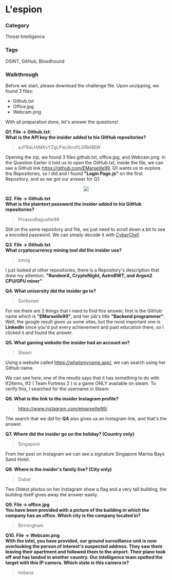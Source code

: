 # L'espion

### Category
Threat Intelligence

### Tags
OSINT, GitHub, Bloodhound

### Walkthrough

Before we start, please download the challenge file. Upon unzipping, we found 3 files:
- Github.txt
- Office.jpg
- Webcam.png

With all preparation done, let's answer the questions!  

**Q1. File -> Github.txt:**   
**What is the API key the insider added to his GitHub repositories?**  

> aJFRaLHjMXvYZgLPwiJkroYLGRkNBW

Opening the zip, we found 3 files github.txt, office.jpg, and Webcam.png. In the Question Earlier it told us to open the GitHub.txt, inside the file, we can see a Github link https://github.com/EMarseille99. Q1 wants us to explore the Repositories, so I did and I found **"Login Page.js"** on the first Repository, and so we got our answer for Q1.

<p align="center">
  <img src="./q1">
</p>

**Q2. File -> Github.txt**<br />
**What is the plaintext password the insider added to his GitHub repositories?**<br />
> PicassoBaguette99  

Still on the same repository and file, we just need to scroll down a bit to see a encoded password. We can simply decode it with [CyberChef](https://gchq.github.io/CyberChef/).


**Q3. File -> Github.txt**  
**What cryptocurrency mining tool did the insider use?**  
> xmrig  

I just looked at other repositories, there is a Repository's description that drew my attention. **"RandomX, CryptoNight, AstroBWT, and Argon2 CPU/GPU miner"**  

**Q4. What university did the insider go to?**  
> Sorbonee  

For me there are 2 things that I need to find this answer, first is the GitHub name which is **"EMarseille99"**, and her job's title **"Backend programmer"**. Well, the google result gives us some sites, but the most important one is **LinkedIn** since you'd put every achievement and past education there, so I clicked it and found the answer.  

**Q5. What gaming website the insider had an account on?**
> Steam  

Using a website called https://whatsmyname.app/, we can search using her Github name.  

We can see here, one of the results says that it has something to do with tf2items, tf2 ( Team Fortress 2 ) is a game ONLY available on steam. To verify this, I searched for the username in Steam.  

**Q6. What is the link to the insider Instagram profile?**  
> https://www.instagram.com/emarseille99/  

The search that we did for **Q4** also gives us an Instagram link, and that's the answer.  

**Q7. Where did the insider go on the holiday? (Country only)**  
> Singapore  

From her post on Instagram we can see a signature Singapore Marina Bays Sand Hotel.

**Q8. Where is the insider's family live? (City only)**  
> Dubai  

Two Oldest photos on her Instagram show a flag and a very tall building, the building itself gives away the answer easily.


**Q9. File -> office.jpg**  
**You have been provided with a picture of the building in which the company has an office. Which city is the company located in?**  
> Birmingham  



**Q10. File -> Webcam.png**  
**With the intel, you have provided, our ground surveillance unit is now overlooking the person of interest's suspected address. They saw them leaving their apartment and followed them to the airport. Their plane took off and has landed in another country. Our intelligence team spotted the target with this IP camera. Which state is this camera in?**  
> Indiana  
